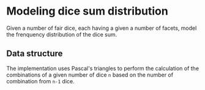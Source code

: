 
# Modeling dice sum distribution

Given a number of fair dice, each having a given a number of facets, model the frenquency distribution of the dice sum.

## Data structure

The implementation uses Pascal's triangles to perform the calculation of the combinations of a given number of dice `n`  based on the number of combination from `n-1` dice.